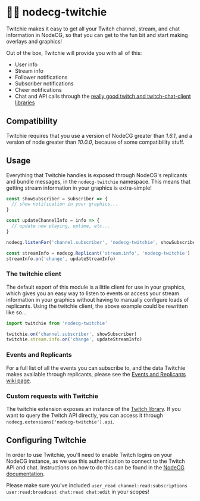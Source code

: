 # 🤖💜 nodecg-twitchie

Twitchie makes it easy to get all your Twitch channel, stream, and chat information in NodeCG, so that you can get to the fun bit and start making overlays and graphics!

Out of the box, Twitchie will provide you with all of this:

* User info
* Stream info
* Follower notifications
* Subscriber notifications
* Cheer notifications
* Chat and API calls through the [really good twitch and twitch-chat-client libraries](https://github.com/d-fischer/twitch)

## Compatibility
Twitchie requires that you use a version of NodeCG greater than *1.6.1*, and a version of node greater than *10.0.0*, because of some compatibility stuff.

## Usage

Everything that Twitchie handles is exposed through NodeCG's replicants and bundle messages, in the `nodecg-twitchie` namespace. This means that getting stream information in your graphics is extra-simple!

```javascript
const showSubscriber = subscriber => {
  // show notification in your graphics...
}

const updateChannelInfo = info => {
  // update now playing, uptime, etc...
}

nodecg.listenFor('channel.subscriber', 'nodecg-twitchie', showSubscriber)

const streamInfo = nodecg.Replicant('stream.info', 'nodecg-twitchie')
streamInfo.on('change', updateStreamInfo)
```

### The twitchie client

The default export of this module is a little client for use in your graphics, which gives you an easy way to listen to events or access your stream information in your graphics without having to manually configure loads of replicants. Using the twitchie client, the above example could be rewritten like so...

```javascript
import twitchie from 'nodecg-twitchie'

twitchie.on('channel.subscriber', showSubscriber)
twitchie.stream.info.on('change', updateStreamInfo)
```

### Events and Replicants

For a full list of all the events you can subscribe to, and the data Twitchie makes available through replicants, please see the [Events and Replicants wiki page](https://github.com/helloitsdan/nodecg-twitchie/wiki/Events-and-Replicants).

### Custom requests with Twitchie

The twitchie extension exposes an instance of the [Twitch library](https://github.com/d-fischer/twitch). If you want to query the Twitch API directly, you can access it through `nodecg.extensions['nodecg-twitchie'].api`.

## Configuring Twitchie

In order to use Twitchie, you'll need to enable Twitch logins on your NodeCG instance, as we use this authentication to connect to the Twitch API and chat. Instructions on how to do this can be found in the [NodeCG documentation](http://nodecg.com/tutorial-nodecg-configuration.html).

Please make sure you've included `user_read channel:read:subscriptions user:read:broadcast chat:read chat:edit` in your scopes!
